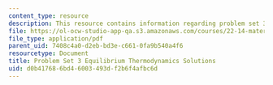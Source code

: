 ```yaml
---
content_type: resource
description: This resource contains information regarding problem set 3 solution.
file: https://ol-ocw-studio-app-qa.s3.amazonaws.com/courses/22-14-materials-in-nuclear-engineering-spring-2015/d0b417686bd46003493df2b6f4afbc6d_MIT22_14S15_Pset3Sol.pdf
file_type: application/pdf
parent_uid: 7408c4a0-d2eb-bd3e-c661-0fa9b540a4f6
resourcetype: Document
title: Problem Set 3 Equilibrium Thermodynamics Solutions
uid: d0b41768-6bd4-6003-493d-f2b6f4afbc6d
---
```

